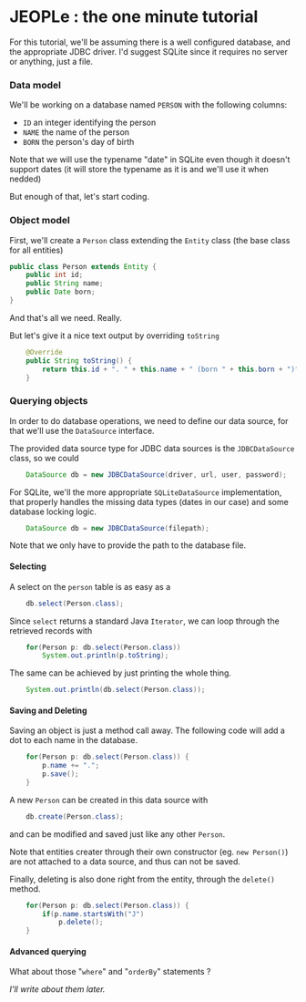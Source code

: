 # JEOPLe : the one minute tutorial

For this tutorial, we'll be assuming there is a well configured database, and the appropriate JDBC driver.
I'd suggest SQLite since it requires no server or anything, just a file.

### Data model

We'll be working on a database named `PERSON` with the following columns:
* `ID` an integer identifying the person
* `NAME` the name of the person
* `BORN` the person's day of birth

Note that we will use the typename "date" in SQLite even though it doesn't support dates (it will store the typename as it is and we'll use it when nedded)

But enough of that, let's start coding.

### Object model

First, we'll create a `Person` class extending the `Entity` class (the base class for all entities)

```java
public class Person extends Entity {
	public int id;
	public String name;
	public Date born;
}
```

And that's all we need. Really.

But let's give it a nice text output by overriding `toString`
```java
	@Override
	public String toString() {
		return this.id + ". " + this.name + " (born " + this.born + ")";
	}
```

### Querying objects

In order to do database operations, we need to define our data source, for that we'll use the `DataSource` interface.

The provided data source type for JDBC data sources is the `JDBCDataSource` class, so we could

```java
	DataSource db = new JDBCDataSource(driver, url, user, password);
```

For SQLite, we'll the more appropriate `SQLiteDataSource` implementation, that properly handles the missing data types (dates in our case) and some database locking logic.

```java
    DataSource db = new JDBCDataSource(filepath);
```

Note that we only have to provide the path to the database file.

#### Selecting

A select on the `person` table is as easy as a

```java
	db.select(Person.class);
```

Since `select` returns a standard Java `Iterator`, we can loop through the retrieved records with

```java
	for(Person p: db.select(Person.class))
		System.out.println(p.toString);
```

The same can be achieved by just printing the whole thing.

```java
	System.out.println(db.select(Person.class));
```

#### Saving and Deleting

Saving an object is just a method call away.
The following code will add a dot to each name in the database.

```java
	for(Person p: db.select(Person.class)) {
		p.name += ".";
		p.save();
	}
```

A new `Person` can be created in this data source with

```java
	db.create(Person.class);
```

and can be modified and saved just like any other `Person`.

Note that entities creater through their own constructor (eg. `new Person()`) are not attached to a data source, and thus can not be saved.

Finally, deleting is also done right from the entity, through the `delete()` method.

```java
	for(Person p: db.select(Person.class)) {
		if(p.name.startsWith("J")
			p.delete();
	}
```

#### Advanced querying

What about those "`where`" and "`orderBy`" statements ?

*I'll write about them later.*

